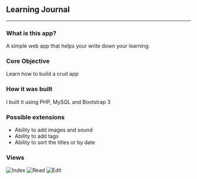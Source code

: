 ## Learning Journal
***

### What is this app?

A simple web app that helps your write down your learning.  

### Core Objective

Learn how to build a crud app

### How it was built

I built it using PHP, MySQL and Bootstrap 3

### Possible extensions
- Ability to add images and sound
- Ability to add tags
- Ability to sort the titles or by date


### Views

![Index](https://github.com/edimaudo/Web-projects/tree/master/fullstack_side_projects/Simple_crud_apps/learning_journal/index.png)
![Read](https://github.com/edimaudo/Web-projects/tree/master/fullstack_side_projects/Simple_crud_apps/learning_journal/read.png)
![Edit](https://github.com/edimaudo/Web-projects/tree/master/fullstack_side_projects/Simple_crud_apps/learning_journal/update.png)